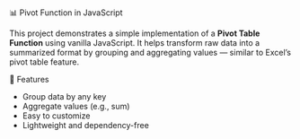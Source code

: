 📊 Pivot Function in JavaScript

This project demonstrates a simple implementation of a **Pivot Table Function** using vanilla JavaScript. It helps transform raw data into a summarized format by grouping and aggregating values — similar to Excel’s pivot table feature.

🚀 Features

- Group data by any key
- Aggregate values (e.g., sum)
- Easy to customize
- Lightweight and dependency-free
